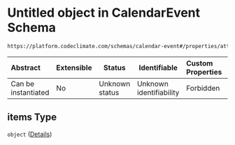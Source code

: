# Untitled object in CalendarEvent Schema

```txt
https://platform.codeclimate.com/schemas/calendar-event#/properties/attendees/items
```




| Abstract            | Extensible | Status         | Identifiable            | Custom Properties | Additional Properties | Access Restrictions | Defined In                                                                                         |
| :------------------ | ---------- | -------------- | ----------------------- | :---------------- | --------------------- | ------------------- | -------------------------------------------------------------------------------------------------- |
| Can be instantiated | No         | Unknown status | Unknown identifiability | Forbidden         | Allowed               | none                | [CalendarEvent.schema.json\*](../../spec/schemas/CalendarEvent.schema.json "open original schema") |

## items Type

`object` ([Details](calendarevent-properties-attendees-items.md))
